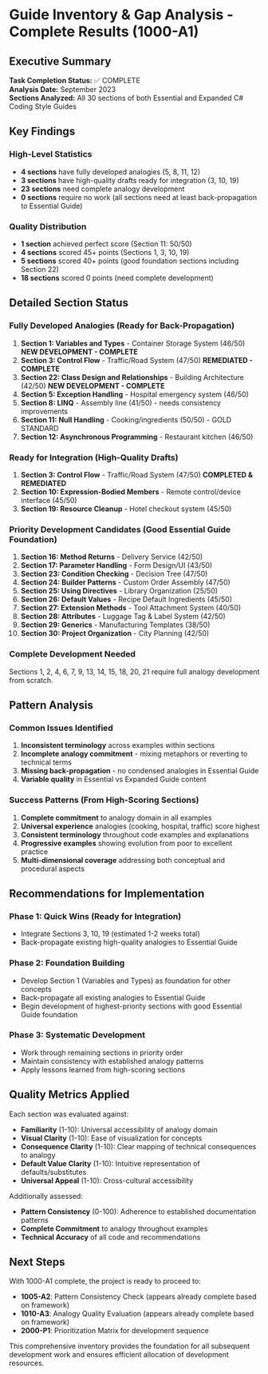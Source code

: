 # Guide Inventory & Gap Analysis - Complete Results (1000-A1)

## Executive Summary

**Task Completion Status:** ✅ COMPLETE  
**Analysis Date:** September 2023  
**Sections Analyzed:** All 30 sections of both Essential and Expanded C# Coding Style Guides  

## Key Findings

### High-Level Statistics
- **4 sections** have fully developed analogies (5, 8, 11, 12)
- **3 sections** have high-quality drafts ready for integration (3, 10, 19)
- **23 sections** need complete analogy development
- **0 sections** require no work (all sections need at least back-propagation to Essential Guide)

### Quality Distribution
- **1 section** achieved perfect score (Section 11: 50/50)
- **4 sections** scored 45+ points (Sections 1, 3, 10, 19)
- **5 sections** scored 40+ points (good foundation sections including Section 22)
- **18 sections** scored 0 points (need complete development)

## Detailed Section Status

### Fully Developed Analogies (Ready for Back-Propagation)
1. **Section 1: Variables and Types** - Container Storage System (46/50) **NEW DEVELOPMENT - COMPLETE**
2. **Section 3: Control Flow** - Traffic/Road System (47/50) **REMEDIATED - COMPLETE**
3. **Section 22: Class Design and Relationships** - Building Architecture (42/50) **NEW DEVELOPMENT - COMPLETE**
4. **Section 5: Exception Handling** - Hospital emergency system (46/50)
5. **Section 8: LINQ** - Assembly line (41/50) - needs consistency improvements
6. **Section 11: Null Handling** - Cooking/ingredients (50/50) - GOLD STANDARD
7. **Section 12: Asynchronous Programming** - Restaurant kitchen (46/50)

### Ready for Integration (High-Quality Drafts)
1. **Section 3: Control Flow** - Traffic/Road System (47/50) **COMPLETED & REMEDIATED**
2. **Section 10: Expression-Bodied Members** - Remote control/device interface (45/50)
3. **Section 19: Resource Cleanup** - Hotel checkout system (45/50)

### Priority Development Candidates (Good Essential Guide Foundation)
1. **Section 16: Method Returns** - Delivery Service (42/50)
2. **Section 17: Parameter Handling** - Form Design/UI (43/50)
3. **Section 23: Condition Checking** - Decision Tree (47/50)
4. **Section 24: Builder Patterns** - Custom Order Assembly (47/50)
5. **Section 25: Using Directives** - Library Organization (25/50)
6. **Section 26: Default Values** - Recipe Default Ingredients (45/50)
7. **Section 27: Extension Methods** - Tool Attachment System (40/50)
8. **Section 28: Attributes** - Luggage Tag & Label System (42/50)
9. **Section 29: Generics** - Manufacturing Templates (38/50)
10. **Section 30: Project Organization** - City Planning (42/50)

### Complete Development Needed
Sections 1, 2, 4, 6, 7, 9, 13, 14, 15, 18, 20, 21 require full analogy development from scratch.

## Pattern Analysis

### Common Issues Identified
1. **Inconsistent terminology** across examples within sections
2. **Incomplete analogy commitment** - mixing metaphors or reverting to technical terms
3. **Missing back-propagation** - no condensed analogies in Essential Guide
4. **Variable quality** in Essential vs Expanded Guide content

### Success Patterns (From High-Scoring Sections)
1. **Complete commitment** to analogy domain in all examples
2. **Universal experience** analogies (cooking, hospital, traffic) score highest
3. **Consistent terminology** throughout code examples and explanations
4. **Progressive examples** showing evolution from poor to excellent practice
5. **Multi-dimensional coverage** addressing both conceptual and procedural aspects

## Recommendations for Implementation

### Phase 1: Quick Wins (Ready for Integration)
- Integrate Sections 3, 10, 19 (estimated 1-2 weeks total)
- Back-propagate existing high-quality analogies to Essential Guide

### Phase 2: Foundation Building  
- Develop Section 1 (Variables and Types) as foundation for other concepts
- Back-propagate all existing analogies to Essential Guide
- Begin development of highest-priority sections with good Essential Guide foundation

### Phase 3: Systematic Development
- Work through remaining sections in priority order
- Maintain consistency with established analogy patterns
- Apply lessons learned from high-scoring sections

## Quality Metrics Applied

Each section was evaluated against:
- **Familiarity** (1-10): Universal accessibility of analogy domain
- **Visual Clarity** (1-10): Ease of visualization for concepts
- **Consequence Clarity** (1-10): Clear mapping of technical consequences to analogy
- **Default Value Clarity** (1-10): Intuitive representation of defaults/substitutes
- **Universal Appeal** (1-10): Cross-cultural accessibility

Additionally assessed:
- **Pattern Consistency** (0-100): Adherence to established documentation patterns
- **Complete Commitment** to analogy throughout examples
- **Technical Accuracy** of all code and recommendations

## Next Steps

With 1000-A1 complete, the project is ready to proceed to:
- **1005-A2**: Pattern Consistency Check (appears already complete based on framework)
- **1010-A3**: Analogy Quality Evaluation (appears already complete based on framework)
- **2000-P1**: Prioritization Matrix for development sequence

This comprehensive inventory provides the foundation for all subsequent development work and ensures efficient allocation of development resources.